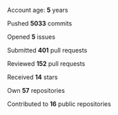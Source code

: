 Account age: **5** years

Pushed **5033** commits

Opened **5** issues

Submitted **401** pull requests

Reviewed **152** pull requests

Received **14** stars

Own **57** repositories

Contributed to **16** public repositories

